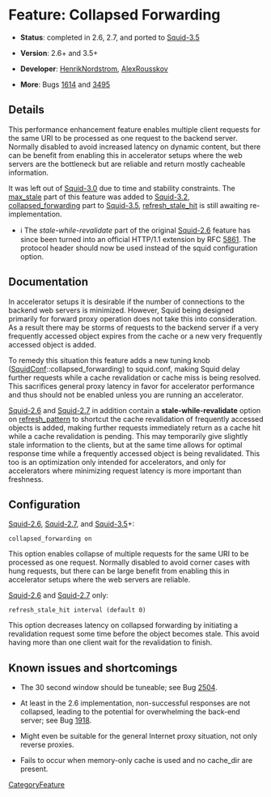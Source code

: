 # Feature: Collapsed Forwarding

  - **Status**: completed in 2.6, 2.7, and ported to
    [Squid-3.5](/Releases/Squid-3.5)

  - **Version**: 2.6+ and 3.5+

  - **Developer**:
    [HenrikNordstrom](/HenrikNordstrom),
    [AlexRousskov](/AlexRousskov)

  - **More**: Bugs
    [1614](https://bugs.squid-cache.org/show_bug.cgi?id=1614) and
    [3495](https://bugs.squid-cache.org/show_bug.cgi?id=3495)

## Details

This performance enhancement feature enables multiple client requests
for the same URI to be processed as one request to the backend server.
Normally disabled to avoid increased latency on dynamic content, but
there can be benefit from enabling this in accelerator setups where the
web servers are the bottleneck but are reliable and return mostly
cacheable information.

It was left out of
[Squid-3.0](/Releases/Squid-3.0)
due to time and stability constraints. The
[max_stale](http://www.squid-cache.org/Doc/config/max_stale) part of
this feature was added to
[Squid-3.2](/Releases/Squid-3.2),
[collapsed_forwarding](http://www.squid-cache.org/Doc/config/collapsed_forwarding)
part to
[Squid-3.5](/Releases/Squid-3.5),
[refresh_stale_hit](http://www.squid-cache.org/Doc/config/refresh_stale_hit)
is still awaiting re-implementation.

  - ℹ️
    The *stale-while-revalidate* part of the original
    [Squid-2.6](/Releases/Squid-2.6)
    feature has since been turned into an official HTTP/1.1 extension by
    RFC [5861](https://tools.ietf.org/rfc/rfc5861). The protocol header
    should now be used instead of the squid configuration option.

## Documentation

In accelerator setups it is desirable if the number of connections to
the backend web servers is minimized. However, Squid being designed
primarily for forward proxy operation does not take this into
consideration. As a result there may be storms of requests to the
backend server if a very frequently accessed object expires from the
cache or a new very frequently accessed object is added.

To remedy this situation this feature adds a new tuning knob
([SquidConf](/SquidConf)::collapsed_forwarding)
to squid.conf, making Squid delay further requests while a cache
revalidation or cache miss is being resolved. This sacrifices general
proxy latency in favor for accelerator performance and thus should not
be enabled unless you are running an accelerator.

[Squid-2.6](/Releases/Squid-2.6)
and
[Squid-2.7](/Releases/Squid-2.7)
in addition contain a **stale-while-revalidate** option on
[refresh_pattern](http://www.squid-cache.org/Doc/config/refresh_pattern)
to shortcut the cache revalidation of frequently accessed objects is
added, making further requests immediately return as a cache hit while a
cache revalidation is pending. This may temporarily give slightly stale
information to the clients, but at the same time allows for optimal
response time while a frequently accessed object is being revalidated.
This too is an optimization only intended for accelerators, and only for
accelerators where minimizing request latency is more important than
freshness.

## Configuration

[Squid-2.6](/Releases/Squid-2.6),
[Squid-2.7](/Releases/Squid-2.7),
and
[Squid-3.5](/Releases/Squid-3.5)+:

    collapsed_forwarding on

This option enables collapse of multiple requests for the same URI to be
processed as one request. Normally disabled to avoid corner cases with
hung requests, but there can be large benefit from enabling this in
accelerator setups where the web servers are reliable.

[Squid-2.6](/Releases/Squid-2.6)
and
[Squid-2.7](/Releases/Squid-2.7)
only:

    refresh_stale_hit interval (default 0)

This option decreases latency on collapsed forwarding by initiating a
revalidation request some time before the object becomes stale. This
avoid having more than one client wait for the revalidation to finish.

## Known issues and shortcomings

  - The 30 second window should be tuneable; see Bug
    [2504](https://bugs.squid-cache.org/show_bug.cgi?id=2504).

  - At least in the 2.6 implementation, non-successful responses are not
    collapsed, leading to the potential for overwhelming the back-end
    server; see Bug
    [1918](https://bugs.squid-cache.org/show_bug.cgi?id=1918).

  - Might even be suitable for the general Internet proxy situation, not
    only reverse proxies.

  - Fails to occur when memory-only cache is used and no cache_dir are
    present.

[CategoryFeature](/CategoryFeature)
